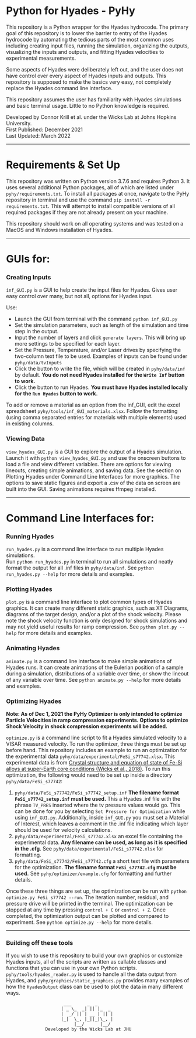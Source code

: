 # Python for Hyades - PyHy 
This repository is a Python wrapper for the Hyades hydrocode.
The primary goal of this repository is to lower the barrier to entry of the Hyades hydrocode by 
automating the tedious parts of the most common uses including creating input files, running the simulation,
organizing the outputs, visualizing the inputs and outputs, and fitting Hyades velocities to experimental measurements.
  
Some aspects of Hyades were deliberately left out, and the user does not have control over every aspect of Hyades inputs and outputs.
This repository is supposed to make the basics very easy, not completely replace the Hyades command line interface.

This repository assumes the user has familiarity with Hyades simulations and basic terminal usage.
Little to no Python knowledge is required.

Developed by Connor Krill et al. under the Wicks Lab at Johns Hopkins University.  
First Published: December 2021  
Last Updated: March 2022

___
# Requirements & Set Up
This repository was written on Python version 3.7.6 and requires Python 3. It uses several additional Python packages,
all of which are listed under `pyhy/requirements.txt`.
To install all packages at once, navigate to the PyHy repository in terminal and use the command 
`pip install -r requirements.txt`. This will attempt to install compatible versions of all required packages if they are not 
already present on your machine.

This repository should work on all operating systems and was tested on a MacOS and Windows installation of Hyades.

___
# GUIs for:

### Creating Inputs
`inf_GUI.py` is a GUI to help create the input files for Hyades.
Gives user easy control over many, but not all, options for Hyades input.
 
Use:
* Launch the GUI from terminal with the command `python inf_GUI.py`
* Set the simulation parameters, such as length of the simulation and time step in the output.
* Input the number of layers and click `generate layers`.
This will bring up more settings to be specified for each layer.  
* Set the Pressure, Temperature, and/or Laser drives by specifying the two-column text file to be used.
Examples of inputs can be found under `pyhy/data/tvInputs`
* Click the button to write the file, which will be created in `pyhy/data/inf` by default.
**You do not need Hyades installed for the `Write Inf` button to work.**
* Click the button to run Hyades. **You must have Hyades installed locally for the `Run Hyades` button to work.**

To add or remove a material as an option from the inf_GUI, edit the excel spreadsheet `pyhy/tools/inf_GUI_materials.xlsx`.
Follow the formatting (using comma separated entries for materials with multiple elements) used in existing columns.

### Viewing Data  
`view_hyades_GUI.py` is a GUI to explore the output of a Hyades simulation. Launch it with `python view_hyades_GUI.py`
and use the onscreen buttons to load a file and view different variables.
There are options for viewing lineouts, creating simple animations, and saving data. See the section on Plotting Hyades under Command Line Interfaces for more graphics.
The options to save static figures and export a .csv of the data on screen are built into the GUI.
Saving animations requires ffmpeg installed.

---
# Command Line Interfaces for:

### Running Hyades
`run_hyades.py` is a command line interface to run multiple Hyades simulations.  
Run `python run_hyades.py` in terminal to run all simulations 
and neatly format the output for all .inf files in `pyhy/data/inf`.
See `python run_hyades.py --help` for more details and examples.

### Plotting Hyades
`plot.py` is a command line interface to plot common types of Hyades graphics.
It can create many different static graphics, such as XT Diagrams, diagrams of the target design, 
and/or a plot of the shock velocity.
Please note the shock velocity function is only designed for shock simulations 
and may not yield useful results for ramp compression.
See `python plot.py --help` for more details and examples.

### Animating Hyades
`animate.py` is a command line interface to make simple animations of Hyades runs.
It can create animations of the Eulerian position of a sample during a simulation, distributions of a variable over time,
or show the lineout of any variable over time. See `python animate.py --help` for more details and examples.

### Optimizing Hyades

**Note: As of Dec 1, 2021 the PyHy Optimizer is only intended to optimize Particle Velocities in ramp compression experiments.
Options to optimize Shock Velocity in shock compression experiments will be added.**

`optimize.py` is a command line script to fit a Hyades simulated velocity to a VISAR measured velocity.
To run the optimizer, three things must be set up before hand. This repository includes an example to run an optimization
for the experimental data `pyhy/data/experimental/FeSi_s77742.xlsx`. 
This experimental data is from [Crystal structure and equation of state of Fe-Si alloys 
at super-Earth core conditions (Wicks et al., 2018)](https://www.osti.gov/pages/biblio/1634289). 
To run this optimization, the following would need to be set up inside a directory `pyhy/data/FeSi_s77742`:
1. `pyhy/data/FeSi_s77742/FeSi_s77742_setup.inf` **The filename format `FeSi_s77742_setup.inf` must be used.** 
This a Hyades .inf file with the phrase `TV_PRES` inserted where the tv pressure values would go. 
This can be done for you by selecting `Set Pressure for Optimization` while using `inf_GUI.py`. 
Additionally, inside `inf_GUI.py` you must set a Material of Interest, 
which leaves a comment in the .inf file indicating which layer should be used for velocity calculations.
2. `pyhy/data/experimental/FeSi_s77742.xlsx` an excel file containing the experimental data. 
**Any filename can be used, as long as it is specified in the .cfg**. 
See `pyhy/data/experimental/FeSi_s77742.xlsx` for formatting.
3. `pyhy/data/FeSi_s77742/FeSi_s77742.cfg` a short text file with parameters for the optimization. 
**The filename format `FeSi_s77742.cfg` must be used.** See `pyhy/optimizer/example.cfg` for formatting and further details.

Once these three things are set up, the optimization can be run with `python optimize.py FeSi_s77742 --run`.
The iteration number, residual, and pressure drive will be printed in the terminal.
The optimization can be stopped at any time by pressing `control + C` or `control + Z`.
Once completed, the optimization output can be plotted and compared to experiment.
See `python optimize.py --help` for more details.

---
### Building off these tools
If you wish to use this repository to build your own graphics or customize Hyades inputs, all of the scripts are written
as callable classes and functions that you can use in your own Python scripts. `pyhy/tools/hyades_reader.py` is used to 
handle all the data output from Hyades, and `pyhy/graphics/static_graphics.py` provides many examples of how the 
`HyadesOutput` class can be used to plot the data in many different ways.

```
                      ___      _  _      
                     | _ \_  _| || |_  _ 
                     |  _/ || | __ | || |
                     |_|  \_, |_||_|\_, |
                          |__/      |__/ 
               Developed by the Wicks Lab at JHU
```
